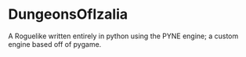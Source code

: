 # DungeonsOfIzalia
A Roguelike written entirely in python using the PYNE engine; a custom engine based off of pygame.
